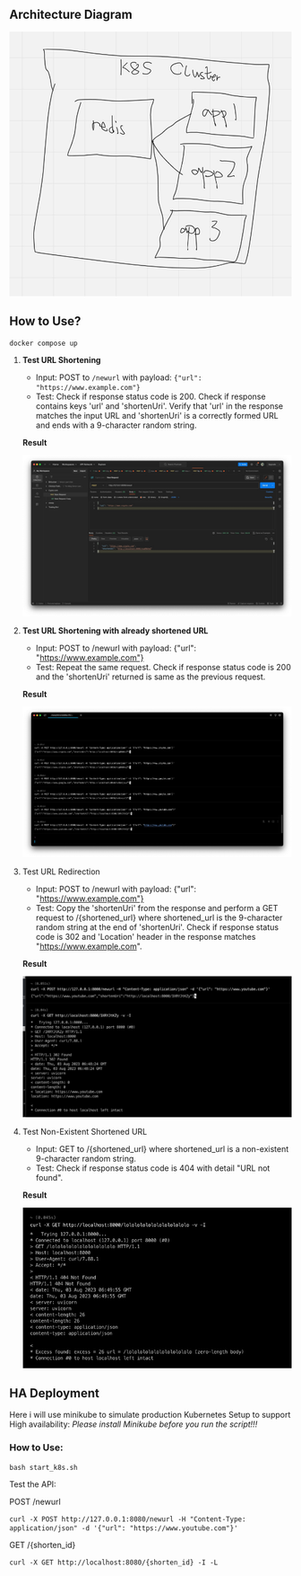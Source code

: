 ## Architecture Diagram

![system5](imgs/system5.jpg)

## How to Use?

```shell
docker compose up
```

1. **Test URL Shortening**
   - Input: POST to `/newurl` with payload: `{"url": "https://www.example.com"}`
   - Test: Check if response status code is 200. Check if response contains keys 'url' and 'shortenUri'. Verify that 'url' in the response matches the input URL and 'shortenUri' is a correctly formed URL and ends with a 9-character random string.
   
   **Result**
   
   ![image-20230803144153984](imgs/system1.jpg)

2. **Test URL Shortening with already shortened URL**
   
   - Input: POST to /newurl with payload: {"url": "https://www.example.com"}
   - Test: Repeat the same request. Check if response status code is 200 and the 'shortenUri' returned is same as the previous request.
   
   **Result**
   
   ![image-20230803144519297](imgs/system2.jpg)

3. Test URL Redirection
   - Input: POST to /newurl with payload: {"url": "https://www.example.com"}
   - Test: Copy the 'shortenUri' from the response and perform a GET request to /{shortened_url} where shortened_url is the 9-character random string at the end of 'shortenUri'. Check if response status code is 302 and 'Location' header in the response matches "https://www.example.com".
   
   **Result**
   
   ![system3](imgs/system3.jpg)

4. Test Non-Existent Shortened URL
   - Input: GET to /{shortened_url} where shortened_url is a non-existent 9-character random string.
   - Test: Check if response status code is 404 with detail "URL not found".
   
   **Result**
   
   ![system4](imgs/system4.jpg)

## HA Deployment

Here i will use minikube to simulate production Kubernetes Setup to support High availability:
*Please install Minikube before you run the script!!!*

### How to Use:

```shell
bash start_k8s.sh
```

Test the API:

POST /newurl

```shell
curl -X POST http://127.0.0.1:8080/newurl -H "Content-Type: application/json" -d '{"url": "https://www.youtube.com"}'
```

GET /{shorten_id}

```shell
curl -X GET http://localhost:8080/{shorten_id} -I -L
```

